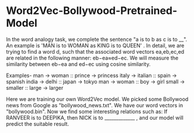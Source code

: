 # Word2Vec-Bollywood-Pretrained-Model

In the word analogy task, we complete the sentence "a is to b as c is to __".
An example is 'MAN is to WOMAN as KING is to QUEEN' . In detail, we are trying to find a word d, such that the associated word vectors ea,eb,ec,ed are related in the following manner: eb−ea≈ed−ec. We will measure the similarity between eb−ea and ed−ec using cosine similarity.

Examples-
man -> woman ::     prince -> princess
italy -> italian ::     spain -> spanish
india -> delhi ::     japan -> tokyo
man -> woman ::     boy -> girl
small -> smaller ::     large -> larger

Here we are training our own Word2Vec model. We picked some Bollywood news from Google as "bollywood_news.txt".
We have our word vectors in "bollywood.bin".
Now we find some interesting relations such as:
If RANVEER is to DEEPIKA, then NICK is to _____________ , and our model will predict the suitable result.
